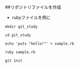 ##リポジトリファイルを作成

- rubyファイルを例に

```console
mkdir git_study
```
```console
cd git_study
```
```console
echo 'puts "hello!"' > sample.rb
```
```console
ruby sample.rb
```
```console
git init 
```
